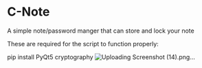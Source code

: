 # C-Note
A simple note/password manger that can store and lock your note

These are required for the script to function properly:

pip install PyQt5 cryptography
![Uploading Screenshot (14).png…]()
